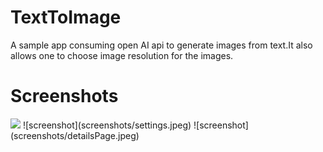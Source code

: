 # TextToImage
A sample app consuming open AI api to generate images from text.It also allows one to choose image resolution for the images.

# Screenshots
<img src="screenshots/homepage.png" width="250"/>
![screenshot](screenshots/settings.jpeg)
![screenshot](screenshots/detailsPage.jpeg)
